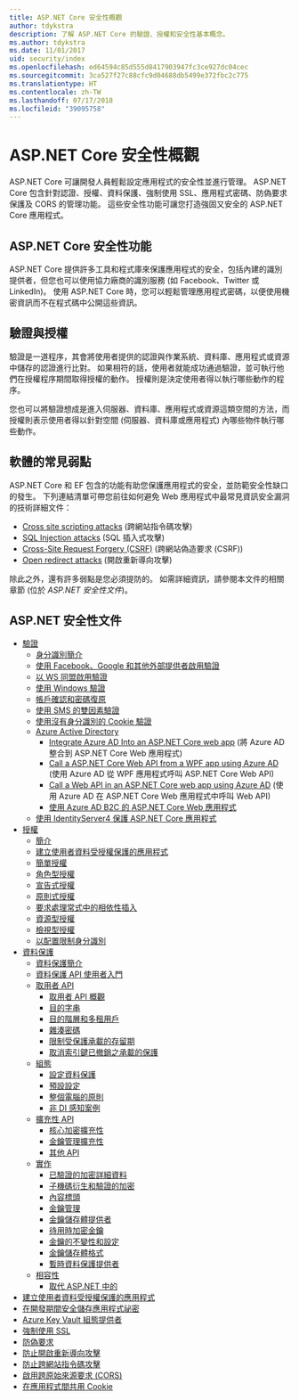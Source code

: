 ```yaml
---
title: ASP.NET Core 安全性概觀
author: tdykstra
description: 了解 ASP.NET Core 的驗證、授權和安全性基本概念。
ms.author: tdykstra
ms.date: 11/01/2017
uid: security/index
ms.openlocfilehash: ed64594c85d555d8417903947fc3ce927dc04cec
ms.sourcegitcommit: 3ca527f27c88cfc9d04688db5499e372fbc2c775
ms.translationtype: HT
ms.contentlocale: zh-TW
ms.lasthandoff: 07/17/2018
ms.locfileid: "39095758"
---
```

# <a name="overview-of-aspnet-core-security"></a>ASP.NET Core 安全性概觀

ASP.NET Core 可讓開發人員輕鬆設定應用程式的安全性並進行管理。 ASP.NET Core 包含針對認證、授權、資料保護、強制使用 SSL、應用程式密碼、防偽要求保護及 CORS 的管理功能。 這些安全性功能可讓您打造強固又安全的 ASP.NET Core 應用程式。

## <a name="aspnet-core-security-features"></a>ASP.NET Core 安全性功能

ASP.NET Core 提供許多工具和程式庫來保護應用程式的安全，包括內建的識別提供者，但您也可以使用協力廠商的識別服務 (如 Facebook、Twitter 或 LinkedIn)。 使用 ASP.NET Core 時，您可以輕鬆管理應用程式密碼，以便使用機密資訊而不在程式碼中公開這些資訊。

## <a name="authentication-vs-authorization"></a>驗證與授權

驗證是一道程序，其會將使用者提供的認證與作業系統、資料庫、應用程式或資源中儲存的認證進行比對。 如果相符的話，使用者就能成功通過驗證，並可執行他們在授權程序期間取得授權的動作。 授權則是決定使用者得以執行哪些動作的程序。

您也可以將驗證想成是進入伺服器、資料庫、應用程式或資源這類空間的方法，而授權則表示使用者得以針對空間 (伺服器、資料庫或應用程式) 內哪些物件執行哪些動作。

## <a name="common-vulnerabilities-in-software"></a>軟體的常見弱點

ASP.NET Core 和 EF 包含的功能有助您保護應用程式的安全，並防範安全性缺口的發生。 下列連結清單可帶您前往如何避免 Web 應用程式中最常見資訊安全漏洞的技術詳細文件：

* [Cross site scripting attacks](xref:security/cross-site-scripting) (跨網站指令碼攻擊)
* [SQL Injection attacks](https://docs.microsoft.com/ef/core/querying/raw-sql) (SQL 插入式攻擊)
* [Cross-Site Request Forgery (CSRF)](xref:security/anti-request-forgery) (跨網站偽造要求 (CSRF))
* [Open redirect attacks](xref:security/preventing-open-redirects) (開啟重新導向攻擊)

除此之外，還有許多弱點是您必須提防的。 如需詳細資訊，請參閱本文件的相關章節 (位於 *ASP.NET 安全性文件*)。

## <a name="aspnet-security-documentation"></a>ASP.NET 安全性文件

*   [驗證](xref:security/authentication/index)
    *   [身分識別簡介](xref:security/authentication/identity)
    *   [使用 Facebook、Google 和其他外部提供者啟用驗證](xref:security/authentication/social/index)
    *   [以 WS 同盟啟用驗證](xref:security/authentication/ws-federation)
    * [使用 Windows 驗證](xref:security/authentication/windowsauth)
    *   [帳戶確認和密碼復原](xref:security/authentication/accconfirm)
    *   [使用 SMS 的雙因素驗證](xref:security/authentication/2fa)
    *   [使用沒有身分識別的 Cookie 驗證](xref:security/authentication/cookie)
    *   [Azure Active Directory](xref:security/authentication/azure-active-directory/index)
        *   [Integrate Azure AD Into an ASP.NET Core web app](https://azure.microsoft.com/documentation/samples/active-directory-dotnet-webapp-openidconnect-aspnetcore/) (將 Azure AD 整合到 ASP.NET Core Web 應用程式)
        *   [Call a ASP.NET Core Web API from a WPF app using Azure AD](https://azure.microsoft.com/documentation/samples/active-directory-dotnet-native-aspnetcore/) (使用 Azure AD 從 WPF 應用程式呼叫 ASP.NET Core Web API)
        *   [Call a Web API in an ASP.NET Core web app using Azure AD](https://azure.microsoft.com/documentation/samples/active-directory-dotnet-webapp-webapi-openidconnect-aspnetcore/) (使用 Azure AD 在 ASP.NET Core Web 應用程式中呼叫 Web API)
        *   [使用 Azure AD B2C 的 ASP.NET Core Web 應用程式](https://azure.microsoft.com/resources/samples/active-directory-b2c-dotnetcore-webapp/)
    *   [使用 IdentityServer4 保護 ASP.NET Core 應用程式](https://identityserver4.readthedocs.io)
*   [授權](xref:security/authorization/index)
    *   [簡介](xref:security/authorization/introduction)
    *   [建立使用者資料受授權保護的應用程式](xref:security/authorization/secure-data)
    *   [簡單授權](xref:security/authorization/simple)
    *   [角色型授權](xref:security/authorization/roles)
    *   [宣告式授權](xref:security/authorization/claims)
    *   [原則式授權](xref:security/authorization/policies)
    *   [要求處理常式中的相依性插入](xref:security/authorization/dependencyinjection)
    *   [資源型授權](xref:security/authorization/resourcebased)
    *   [檢視型授權](xref:security/authorization/views)
    *   [以配置限制身分識別](xref:security/authorization/limitingidentitybyscheme)
*   [資料保護](xref:security/data-protection/index)
    *   [資料保護簡介](xref:security/data-protection/introduction)
    *   [資料保護 API 使用者入門](xref:security/data-protection/using-data-protection)
    *   [取用者 API](xref:security/data-protection/consumer-apis/index)
        *   [取用者 API 概觀](xref:security/data-protection/consumer-apis/overview)
        *   [目的字串](xref:security/data-protection/consumer-apis/purpose-strings)
        *   [目的階層和多租用戶](xref:security/data-protection/consumer-apis/purpose-strings-multitenancy)
        *   [雜湊密碼](xref:security/data-protection/consumer-apis/password-hashing)
        *   [限制受保護承載的存留期](xref:security/data-protection/consumer-apis/limited-lifetime-payloads)
        *   [取消索引鍵已撤銷之承載的保護](xref:security/data-protection/consumer-apis/dangerous-unprotect)
    *   [組態](xref:security/data-protection/configuration/index)
        *   [設定資料保護](xref:security/data-protection/configuration/overview)
        *   [預設設定](xref:security/data-protection/configuration/default-settings)
        *   [整個電腦的原則](xref:security/data-protection/configuration/machine-wide-policy)
        *   [非 DI 感知案例](xref:security/data-protection/configuration/non-di-scenarios)
    *   [擴充性 API](xref:security/data-protection/extensibility/index)
        *   [核心加密擴充性](xref:security/data-protection/extensibility/core-crypto)
        *   [金鑰管理擴充性](xref:security/data-protection/extensibility/key-management)
        *   [其他 API](xref:security/data-protection/extensibility/misc-apis)
    *   [實作](xref:security/data-protection/implementation/index)
        *   [已驗證的加密詳細資料](xref:security/data-protection/implementation/authenticated-encryption-details)
        *   [子機碼衍生和驗證的加密](xref:security/data-protection/implementation/subkeyderivation)
        *   [內容標頭](xref:security/data-protection/implementation/context-headers)
        *   [金鑰管理](xref:security/data-protection/implementation/key-management)
        *   [金鑰儲存體提供者](xref:security/data-protection/implementation/key-storage-providers)
        *   [待用時加密金鑰](xref:security/data-protection/implementation/key-encryption-at-rest)
        *   [金鑰的不變性和設定](xref:security/data-protection/implementation/key-immutability)
        *   [金鑰儲存體格式](xref:security/data-protection/implementation/key-storage-format)
        *   [暫時資料保護提供者](xref:security/data-protection/implementation/key-storage-ephemeral)
    *   [相容性](xref:security/data-protection/compatibility/index)
        *   [取代 ASP.NET 中的 <machineKey>](xref:security/data-protection/compatibility/replacing-machinekey)
*   [建立使用者資料受授權保護的應用程式](xref:security/authorization/secure-data)
*   [在開發期間安全儲存應用程式祕密](xref:security/app-secrets)
*   [Azure Key Vault 組態提供者](xref:security/key-vault-configuration)
*   [強制使用 SSL](xref:security/enforcing-ssl)
*   [防偽要求](xref:security/anti-request-forgery)
*   [防止開啟重新導向攻擊](xref:security/preventing-open-redirects)
*   [防止跨網站指令碼攻擊](xref:security/cross-site-scripting)
*   [啟用跨原始來源要求 (CORS)](xref:security/cors)
*   [在應用程式間共用 Cookie](xref:security/cookie-sharing)
